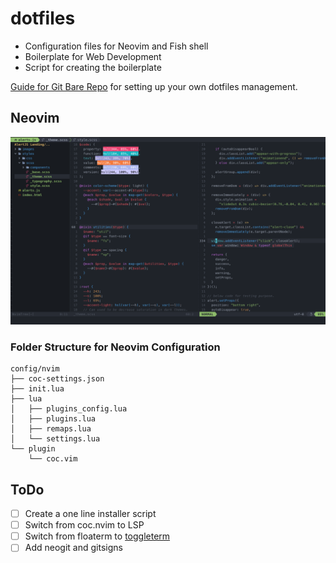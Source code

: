 # dotfiles

- Configuration files for Neovim and Fish shell
- Boilerplate for Web Development
- Script for creating the boilerplate

[Guide for Git Bare Repo](https://www.atlassian.com/git/tutorials/dotfiles) for setting up your own dotfiles management.

## Neovim 

![Screenshot](screenshot.png "Neovim Looks")

### Folder Structure for Neovim Configuration
```
config/nvim
├── coc-settings.json
├── init.lua
├── lua
│   ├── plugins_config.lua
│   ├── plugins.lua
│   ├── remaps.lua
│   └── settings.lua
└── plugin
    └── coc.vim
```

## ToDo

- [  ] Create a one line installer script
- [  ] Switch from coc.nvim to LSP
- [  ] Switch from floaterm to [toggleterm](https://github.com/akinsho/toggleterm.nvim)
- [  ] Add neogit and gitsigns
